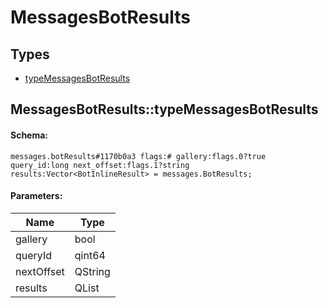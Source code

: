 # MessagesBotResults

## Types

* [typeMessagesBotResults](#messagesbotresultstypemessagesbotresults)

## MessagesBotResults::typeMessagesBotResults

#### Schema:

`messages.botResults#1170b0a3 flags:# gallery:flags.0?true query_id:long next_offset:flags.1?string results:Vector<BotInlineResult> = messages.BotResults;`

#### Parameters:

|Name|Type|
|----|----|
|gallery|bool|
|queryId|qint64|
|nextOffset|QString|
|results|QList<BotInlineResult>|

